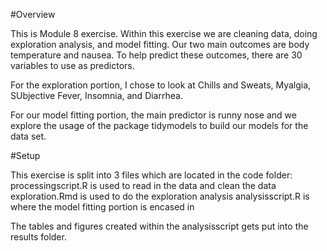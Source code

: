 #Overview

This is Module 8 exercise. Within this exercise we are cleaning data, doing exploration analysis, and model fitting. Our two main outcomes are body temperature and nausea. To help predict these outcomes, there are 30 variables  to use as predictors. 

For the exploration portion, I chose to look at Chills and Sweats, Myalgia, SUbjective Fever, Insomnia, and Diarrhea.

For our model fitting portion, the main predictor is runny nose and we explore the usage of the package tidymodels to build our models for the data set. 


#Setup

This exercise is split into 3 files which are located in the code folder:
    processingscript.R is used to read in the data and clean the data
    exploration.Rmd is used to do the exploration analysis
    analysisscript.R is where the model fitting portion is encased in
    
The tables and figures created within the analysisscript gets put into the results folder.


